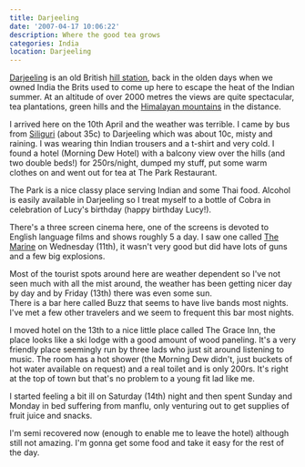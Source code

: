 ```yaml
---
title: Darjeeling
date: '2007-04-17 10:06:22'
description: Where the good tea grows
categories: India
location: Darjeeling
---
```

[Darjeeling][1] is an old British [hill station][2], back in the olden days when we owned India the Brits used to come up here to escape the heat of the Indian summer. At an altitude of over 2000 metres the views are quite spectacular, tea plantations, green hills and the [Himalayan mountains][3] in the distance.   
  
I arrived here on the 10th April and the weather was terrible. I came by bus from [Siliguri][4] (about 35c) to Darjeeling which was about 10c, misty and raining. I was wearing thin Indian trousers and a t-shirt and very cold. I found a hotel (Morning Dew Hotel) with a balcony view over the hills (and two double beds!) for 250rs/night, dumped my stuff, put some warm clothes on and went out for tea at The Park Restaurant.  
  
The Park is a nice classy place serving Indian and some Thai food. Alcohol is easily available in Darjeeling so I treat myself to a bottle of Cobra in celebration of Lucy's birthday (happy birthday Lucy!).  
  
There's a three screen cinema here, one of the screens is devoted to English language films and shows roughly 5 a day. I saw one called [The Marine][5] on Wednesday (11th), it wasn't very good but did have lots of guns and a few big explosions.  
  
Most of the tourist spots around here are weather dependent so I've not seen much with all the mist around, the weather has been getting nicer day by day and by Friday (13th) there was even some sun.  
There is a bar here called Buzz that seems to have live bands most nights. I've met a few other travelers and we seem to frequent this bar most nights.  
  
I moved hotel on the 13th to a nice little place called The Grace Inn, the place looks like a ski lodge with a good amount of wood paneling. It's a very friendly place seemingly run by three lads who just sit around listening to music. The room has a hot shower (the Morning Dew didn't, just buckets of hot water available on request) and a real toilet and is only 200rs. It's right at the top of town but that's no problem to a young fit lad like me.  
  
I started feeling a bit ill on Saturday (14th) night and then spent Sunday and Monday in bed suffering from manflu, only venturing out to get supplies of fruit juice and snacks.  
  
I'm semi recovered now (enough to enable me to leave the hotel) although still not amazing. I'm gonna get some food and take it easy for the rest of the day.  
  
 
 
 [1]: http://en.wikipedia.org/wiki/Darjeeling
 [2]: http://en.wikipedia.org/wiki/Hill_station
 [3]: http://en.wikipedia.org/wiki/Himalayas
 [4]: http://en.wikipedia.org/wiki/Siliguri
 [5]: http://www.imdb.com/title/tt0419946/
